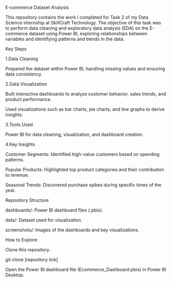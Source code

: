 E-commerce Dataset Analysis

This repository contains the work I completed for Task 2 of my Data Science internship at SkillCraft Technology. The objective of this task was to perform data cleaning and exploratory data analysis (EDA) on the E-commerce dataset using Power BI, exploring relationships between variables and identifying patterns and trends in the data.

Key Steps

1.Data Cleaning

Prepared the dataset within Power BI, handling missing values and ensuring data consistency.

2.Data Visualization

Built interactive dashboards to analyze customer behavior, sales trends, and product performance.

Used visualizations such as bar charts, pie charts, and line graphs to derive insights.

3.Tools Used

Power BI for data cleaning, visualization, and dashboard creation.

4.Key Insights

Customer Segments: Identified high-value customers based on spending patterns.

Popular Products: Highlighted top product categories and their contribution to revenue.

Seasonal Trends: Discovered purchase spikes during specific times of the year.

Repository Structure

dashboards/: Power BI dashboard files (.pbix).

data/: Dataset used for visualization.

screenshots/: Images of the dashboards and key visualizations.

How to Explore

Clone this repository.

git clone [repository link]

Open the Power BI dashboard file (Ecommerce_Dashboard.pbix) in Power BI Desktop.

